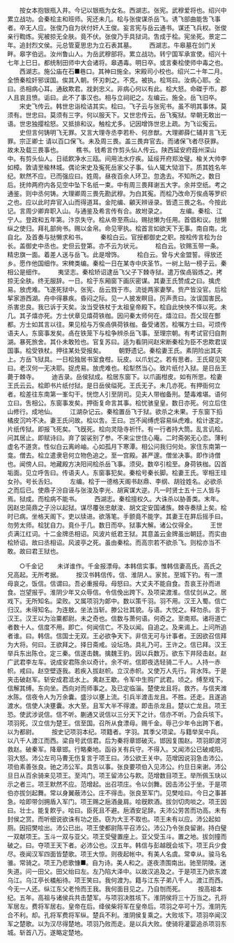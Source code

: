 <!-- { "loadSidebar": true } -->
　　按女本抱银瓶入井。今记以银瓶为女名。西湖志。张宪。武穆爱将也。绍兴中累立战功。会秦桧主和班师。宪还未几。桧与张俊谋杀岳飞。诱飞部曲能吿飞事者。卒无人应。张俊乃自为状付奸人王俊。妄言宪与岳云通书。谋还飞兵权。张俊亲行鞫炼。宪被掠无全肤。竟不伏。张俊乃手具狱词。吿成于桧。宪坐死。景定二年。追封烈文侯。元总管夏思忠为立石表其墓。 
　　西湖志。牛皋墓在剑门关畔。皋字伯远。汝州鲁山人。为岳武穆部将。累立战功。转宁国军承宣使。绍兴十七年上巳日。都统制田师中大会诸将。皋遇毒。明日卒。或言秦桧使师中毒之也。 
　　西湖志。施公庙在石■巷口。其神曰施全。宋殿司小校也。绍兴二十年二月。全愤秦桧奸邪误国。俟其入朝。怀刃刺之。不克。被执。桧骂曰。汝病心耶。全曰。丞相病心耳。通敌欺君。戕剥忠义。非病心何以有此。桧大怒。命磔于市。郡人且哀且愤。诟曰。此不了事汉也。相与立祠祀之。左编云。施全。岳飞旧卒。 
　　宋史飞传云。韩世忠诣桧诘其实。桧曰。飞子云与张宪书。虽不明其事体。莫须有。世忠曰。莫须有三字。何以服天下。又世忠传云。岳飞寃狱。举朝无敢出一语。世忠独撄桧怒。又抵排和议。触桧尤多。记因增饰世忠上疏。为飞讼寃云。 
　　史但言何铸明飞无罪。又言大理寺丞李若朴、何彦猷。大理卿薛仁辅并言飞无罪。宗正卿士 请以百口保飞。未及周三畏。盖三畏弃官去。而诸保飞者尽获罪。故未及载三畏事也。 
　　樵书。钱希言作剪头仙人传云。陕西延安府葭州深山中。有剪头仙人。日祗飮净水三瓯。间用法水疗疾。延绥开府郑汝璧。楡关大帅李如樟。敦请至楡林城。偶论宋史及寃死岳家父子事。仙人辄大恸泪下。质其姓名年纪。默然不应。已而强应曰。姓周。昼夜百余人环卫。忽逸去。不知所之。数日后。抚帅两府内各见空中坠下名纸一束。中有周三畏拜谢五大字。余并空纸。考之通鉴。则中丞何铸。大理卿周三畏先勘武穆。为白其寃。而桧乃改命万俟卨等罗织之也。应以此时弃官入山而得道耳。金陀编、龥天辨诬录。皆遗三畏之名。今按此记。言周少卿弃职入山。与通鉴及希言传有合。故坿录之。 
　　左编。秦桧、江宁人。登政和五年第。汴京失守。桧从帝至燕山。赐挞懒为任用。首倡和议。挞懒纵之使归。拜礼部尙书。赐以金帛。命见宰执。桧首言如欲天下无事。南自南。北自北。及首奏与挞懒求和书。 
　　秦桧白云。官授都御史之职。按桧传言桧为台长。盖御史中丞也。史但云登第。亦不云为状元。 
　　桧白云。钦赐玉带一条。精忠旗一面。着差人送与岳飞。此是增饰。 
　　桧白云。曾与犬金盟誓。得放还乡。愿作他国细作。宋稗类编。秦桧一日在某寺中庆圣节。一树上贴一榜子云。秦相公是细作。 
　　夷坚志。秦桧矫诏逮岳飞父子下棘寺狱。遣万俟卨锻炼之。拷掠无全肤。终无服辞。一日。桧于东厢窗下画灰密谋。其妻王氏赞成之曰。擒虎易。放虎难。飞遂死狱中。张宪、岳云戮于市。流徙两家妻孥。赀产皆没官。后桧挈家游西湖。舟中得暴疾。昏闷之际。见一人披发瞑目。厉声责曰。汝误国害民。杀害忠良。我已诉于天矣。汝当受铁杖于太祖皇帝殿下。桧自此怏怏不怿以死。未几。其子熺亦死。方士伏章见熺荷铁枷。因问秦太师何在。熺泣曰。吾父现在酆都。方士如其言以往。果见桧与万俟卨俱荷铁枷。备受诸苦。桧嘱方士曰。可烦传语夫人。东窗事发矣。卨在铁笼下与桧争辨杀岳飞事。至理宗朝。有考试官归自荆湖。暴死旅舍。其仆未敢殓也。官复苏曰。适为看阴间赵宋断秦桧为臣不忠欺君误国事。桧受铁杖。押往某处受报矣。 
　　朝野遗记。秦桧妻王氏。素阴险出其夫上。方岳飞狱具。一日桧独居书室食柑。玩皮。以爪划之。若有思者。王氏窥见笑曰。老汉何一无决耶。捉虎易。放虎难也。桧犁然当心。致片纸付入狱。是日岳王薨于棘寺。 
　　迪吉录。岳侯狱成。桧居东窗下。以爪画柑皮。如有所思。桧妻王氏云云。桧即书片纸付狱。是日岳侯缢死。王氏无子。未几亦死。有押衙何立者。桧差往东南第一峯勾干。恍惚人引至阴司。见夫人带枷备刑。楚毒难堪。语何立曰。吿相公。东窗事发矣。押衙复命言其事。桧忧骇皇皇。数日亦死。何立后住山修行。成地仙。 
　　江湖杂记云。秦桧置岳飞于狱。欲杀之未果。于东窗下搯橘皮沉吟不决。妻王氏问故。桧以吿。王曰。岂不闻缚虎容易纵虎难。桧计遂定。片纸传狱。即报飞死矣。飞旣死。桧向灵隐寺祈忏。有一行者持大筒。乱言讥桧。问其居止。即赋诗曰。弃了袈裟别了参。不来尘世住心庵。二时斋粥无心恋。薄利虚名不道贪。性似白云离岭岫。心如孤月下寒潭。相公问我归何处。家住东南第一龛。僧去。桧立遣隶皂何立物色追之。至一宫殿。甚严邃。僧坐决事。即作诗僧也。闻傍人曰。地藏殿方决阳间桧杀岳飞事。须臾。数卒引桧至。身荷铁枷。囚首垢面。见立呼吿曰。传语夫人。东窗事犯矣。秦桧号秦长脚。桧妻王氏。宰相王珪女孙。号长舌妇。 
　　左编。桧于一德格天阁书赵鼎、李纲、胡铨姓名。必欲杀之而后已。使鼎子汾自诬与张浚及李光、胡寅谋大逆。凡一时贤士五十三人皆与焉。狱成。而桧病不能书。 
　　西湖志。秦桧擅权久。大诛杀以胁善类。末年。因赵忠简鼎之子汾以起狱。谋尽覆张忠献浚、胡文定安国诸族。棘寺奏牍上矣。桧时已病。坐格天阁下。吏以牍进。欲落笔。手颤竟不能字。其妻王在屛后摇手曰。勿劳太师。桧犹自力。竟仆于几。数日而卒。狱事大解。诸公仅得全。 
　　王世贞满江红词。十二金牌丞相诏。风波片纸君王狱。其意盖云金牌虽出朝廷。而实由桧矫诏。故曰丞相诏。风波亭之死。虽由秦桧。而高宗若不欲杀飞。则桧亦当不敢。故曰君王狱也。 

　　○千金记 
　　未详谁作。千金报漂母。本韩信实事。惟韩信妻高氏。高氏之兄高起。无所考据。 
　　按汉书韩信传。信、淮阴人。家贫。至城下钓。有一漂母哀之。饭信。信谓曰。吾必重报母。母怒曰。大丈夫不能自食。吾哀王孙而进食。岂望报乎。淮阴少年又众辱信。令信俛出跨下。及项梁渡淮。信仗剑从之。居戏下。无所知名。梁败。又属项羽为郞中。数以策千羽。羽不用。汉王入蜀。信亡归汉。未得知名。为连敖。坐法当斩。滕公壮其貌。与语。大悦之。释勿杀。言于汉王。汉王以为治粟都尉。未之奇也。信数与萧何语。何奇之。至南郑。诸将道亡者数十人。信度不用。即亡。何闻信亡。不及以闻。自追之。及来谒上。上问所追者谁。曰。韩信。信国士无双。王必欲争天下。非信无可与计事者。王因欲召信拜为大将。何曰。王欲拜之。择日斋戒。设坛场。具礼乃可。王许之。信已拜。汉王举兵东出陈仓。定三秦。信遂击魏。擒魏王豹。因以兵数万。欲东下井陉击赵。赵广武君李左车。说成安君陈余以奇计。余不听。信即夜选轻骑二千人。人持一赤帜。戒曰。赵空壁逐我。若疾入拔赵帜。立汉赤帜。又使万人先行。背水阵。于是夹击破赵军。斩安成君泜水上。禽赵王歇。令军中生购广武君。顷之。缚至戏下。信解其缚。东向坐。西向对而师事之。及已定临淄。楚使龙且将。救齐。与信夹潍水陈。信夜令人为万余囊。盛沙以壅上流。引兵半渡击龙且。不胜。还走。且遂追渡水。信使人决壅囊。水大至。且军大半不得渡。即击杀龙且。楚以亡龙且。项王恐。使武涉说信。信不听。蒯通又说信以三分天下之计。信亦不听。乃会兵垓下。项羽死。汉立信为楚王。信至国。召所从食漂母。赐千金。辱己少年令出跨下者。以为都尉。 
　　按史记项羽本纪。项籍者。字羽。其季父项梁。与籍举吴中兵。以八千人渡江而西。梁自号武信君。后为秦将章邯破灭。邯因复围赵。项羽即渡河救赵。破秦军。降章邯。行略秦地。函谷关有兵守。不得入。又闻沛公已破咸阳。羽大怒。沛公左司马曹无伤复言于项王曰。沛公欲王关中。范增因说羽急击沛公。项伯素善张良。驰之沛公军。具吿以事。张良要项伯入见沛公。约旦日来谢。沛公旦日从百余骑来见项王。至鸿门。项王留沛公与飮。范增数目项王。举所佩玉玦以示之者三。项王默然不应。范增起。出召项庄。令以剑舞。因击沛公于坐。于是项伯亦拔剑起舞。常以身翼蔽沛公。庄不得击。张良至军门。见樊哙曰。今日之事甚急。哙即带剑拥盾入军门。项王赐之巵酒彘肩。哙旣飮酒。拔剑切肉啖之。项王因曰。壮士。能复飮乎。哙曰。臣死且不避。巵酒安足辞。夫沛公劳苦而功高。未有封侯之赏。而听细说欲诛有功之臣。窃为大王不取也。项王未有以应。沛公起如厕。因招樊哙出。沛公已出。项王使都尉陈平召沛公。沛公乃令张良留谢。持白璧一双献项王。玉斗一双与亚父。项王受璧置座上。亚父受玉斗。置之地。拔剑撞而破之。曰。夺项王天下者。必沛公也。汉五年。韩信与彭越旣会垓下。项王兵少食尽。夜闻汉军四面皆楚歌。项王大惊。则夜起帐中。有美人名虞。常幸从。骏马名骓。常骑之。项王乃悲歌慷■。自为诗。美人和之。遂夜溃围南出。驰至阴陵。迷失道。问一田父。田父绐曰左。左乃陷大泽中。以故汉追及之。于是项王乃欲东渡乌江。乌江亭长檥船待。项王笑曰。我何渡为。籍与江东子弟八千人。渡江而西。今无一人还。纵江东父老怜而王我。我何面目见之。乃自刎而死。 
　　按高祖本纪。五年。高祖与诸侯兵共击楚军。与项羽决胜垓下。淮阴侯将三十万当之。孔将军居左。费将军居右。皇帝在后。绛侯柴将军在皇帝后。项羽之卒可十万。淮阴先合不利。却。孔将军费将军纵。楚兵不利。淮阴侯复乘之。大败垓下。项羽卒闻汉军之楚歌。以为汉尽得楚地。项羽乃败而走。是以兵大败。使骑将灌婴追杀项羽东城。斩首八万。遂略定楚地。 
